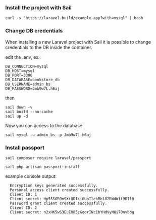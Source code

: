### Install the project with Sail

```
curl -s "https://laravel.build/example-app?with=mysql" | bash
```

### Change DB credentials

When installing a new Laravel project with Sail it is possible to change
credentials to the DB inside the container.

edit the .env, ex.:

```
DB_CONNECTION=mysql
DB_HOST=mysql
DB_PORT=3306
DB_DATABASE=bookstore_db
DB_USERNAME=admin_bs
DB_PASSWORD=Jmb9w7L.h6aj
```

then

```
sail down -v
sail build --no-cache
sail up -d
```

Now you can access to the database

```
sail mysql -u admin_bs -p Jmb9w7L.h6aj
```

### Install passport

```
sail composer require laravel/passport

sail php artisan passport:install
```

example console output:
```
  Encryption keys generated successfully.
  Personal access client created successfully.
  Client ID: 1
  Client secret: Hp5SSOR9m9XiQDIci0UoIlebRhl82RWdWft9DIlO
  Password grant client created successfully.
  Client ID: 2
  Client secret: n2xHK5wS3EuEO85zGqorINc1bYHdVyN8i7Onvbbg
```